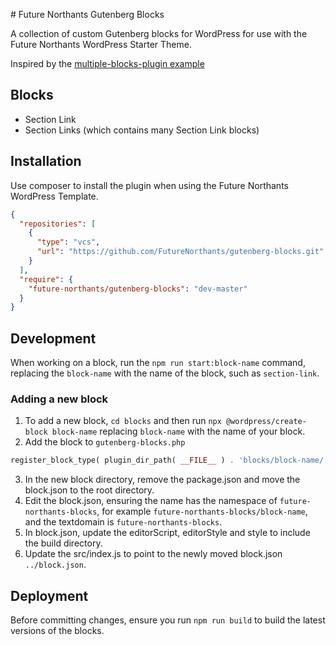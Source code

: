 # Future Northants Gutenberg Blocks

A collection of custom Gutenberg blocks for WordPress for use with the Future Northants WordPress Starter Theme.

Inspired by the [multiple-blocks-plugin example](https://github.com/rmorse/multiple-blocks-plugin)

## Blocks

- Section Link
- Section Links (which contains many Section Link blocks)

## Installation

Use composer to install the plugin when using the Future Northants WordPress Template.

```json
{
  "repositories": [
    {
      "type": "vcs",
      "url": "https://github.com/FutureNorthants/gutenberg-blocks.git"
    }
  ],
  "require": {
    "future-northants/gutenberg-blocks": "dev-master"
  }
}
```

## Development

When working on a block, run the `npm run start:block-name` command, replacing the `block-name` with the name of the block, such as `section-link`.

### Adding a new block

1. To add a new block, `cd blocks` and then run `npx @wordpress/create-block block-name` replacing `block-name` with the name of your block.
1. Add the block to `gutenberg-blocks.php`

```php
register_block_type( plugin_dir_path( __FILE__ ) . 'blocks/block-name/' );
```

3. In the new block directory, remove the package.json and move the block.json to the root directory.
1. Edit the block.json, ensuring the name has the namespace of `future-northants-blocks`, for example `future-northants-blocks/block-name`, and the textdomain is `future-northants-blocks`.
1. In block.json, update the editorScript, editorStyle and style to include the build directory.
1. Update the src/index.js to point to the newly moved block.json `../block.json`.

## Deployment

Before committing changes, ensure you run `npm run build` to build the latest versions of the blocks.
